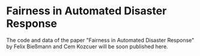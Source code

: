 # Fairness in Automated Disaster Response

The code and data of the paper "Fairness in Automated Disaster Response" by Felix Bießmann and Cem Kozcuer will be soon published here.


